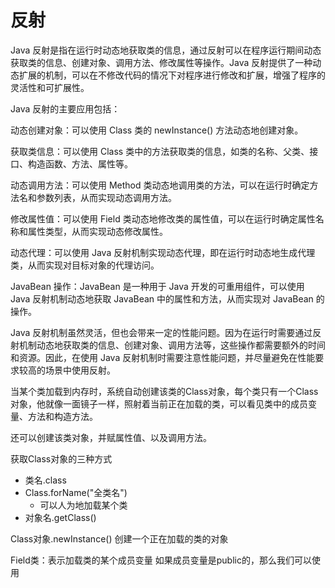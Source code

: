 # 反射

Java 反射是指在运行时动态地获取类的信息，通过反射可以在程序运行期间动态获取类的信息、创建对象、调用方法、修改属性等操作。Java 反射提供了一种动态扩展的机制，可以在不修改代码的情况下对程序进行修改和扩展，增强了程序的灵活性和可扩展性。

Java 反射的主要应用包括：

动态创建对象：可以使用 Class 类的 newInstance() 方法动态地创建对象。

获取类信息：可以使用 Class 类中的方法获取类的信息，如类的名称、父类、接口、构造函数、方法、属性等。

动态调用方法：可以使用 Method 类动态地调用类的方法，可以在运行时确定方法名和参数列表，从而实现动态调用方法。

修改属性值：可以使用 Field 类动态地修改类的属性值，可以在运行时确定属性名称和属性类型，从而实现动态修改属性。

动态代理：可以使用 Java 反射机制实现动态代理，即在运行时动态地生成代理类，从而实现对目标对象的代理访问。

JavaBean 操作：JavaBean 是一种用于 Java 开发的可重用组件，可以使用 Java 反射机制动态地获取 JavaBean 中的属性和方法，从而实现对 JavaBean 的操作。

Java 反射机制虽然灵活，但也会带来一定的性能问题。因为在运行时需要通过反射机制动态地获取类的信息、创建对象、调用方法等，这些操作都需要额外的时间和资源。因此，在使用 Java 反射机制时需要注意性能问题，并尽量避免在性能要求较高的场景中使用反射。

当某个类加载到内存时，系统自动创建该类的Class对象，每个类只有一个Class对象，他就像一面镜子一样，照射着当前正在加载的类，可以看见类中的成员变量、方法和构造方法。

还可以创建该类对象，并赋属性值、以及调用方法。

获取Class对象的三种方式
* 类名.class
* Class.forName("全类名")
    * 可以人为地加载某个类
* 对象名.getClass()

Class对象.newInstance()
创建一个正在加载的类的对象

Field类：表示加载类的某个成员变量
如果成员变量是public的，那么我们可以使用